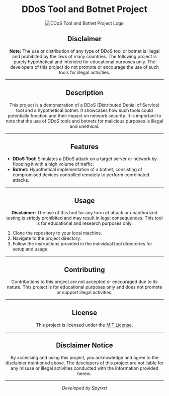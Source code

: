 <h1 align="center">DDoS Tool and Botnet Project</h1>

<p align="center">
  <img src="https://www.google.com/url?sa=i&url=https%3A%2F%2Fdocs.render.com%2Fddos-protection&psig=AOvVaw2Z-yQpVezkLKTW73PIJrcW&ust=1707061690664000&source=images&cd=vfe&opi=89978449&ved=0CBIQjRxqFwoTCMDq59Cnj4QDFQAAAAAdAAAAABAE" alt="DDoS Tool and Botnet Project Logo">
</p>

<h2 align="center">Disclaimer</h2>

<p align="center"><strong>Note:</strong> The use or distribution of any type of DDoS tool or botnet is illegal and prohibited by the laws of many countries. The following project is purely hypothetical and intended for educational purposes only. The developers of this project do not promote or encourage the use of such tools for illegal activities.</p>

---

<h2 align="center">Description</h2>

<p align="center">This project is a demonstration of a DDoS (Distributed Denial of Service) tool and a hypothetical botnet. It showcases how such tools could potentially function and their impact on network security. It is important to note that the use of DDoS tools and botnets for malicious purposes is illegal and unethical.</p>

---

<h2 align="center">Features</h2>

- **DDoS Tool:** Simulates a DDoS attack on a target server or network by flooding it with a high volume of traffic.
- **Botnet:** Hypothetical implementation of a botnet, consisting of compromised devices controlled remotely to perform coordinated attacks.

---

<h2 align="center">Usage</h2>

<p align="center"><strong>Disclaimer:</strong> The use of this tool for any form of attack or unauthorized testing is strictly prohibited and may result in legal consequences. This tool is for educational and research purposes only.</p>

1. Clone the repository to your local machine.
2. Navigate to the project directory.
3. Follow the instructions provided in the individual tool directories for setup and usage.

---

<h2 align="center">Contributing</h2>

<p align="center">Contributions to this project are not accepted or encouraged due to its nature. This project is for educational purposes only and does not promote or support illegal activities.</p>

---

<h2 align="center">License</h2>

<p align="center">This project is licensed under the <a href="LICENSE">MIT License</a>.</p>

---

<h2 align="center">Disclaimer Notice</h2>

<p align="center">By accessing and using this project, you acknowledge and agree to the disclaimer mentioned above. The developers of this project are not liable for any misuse or illegal activities conducted with the information provided herein.</p>

---

<p align="center"><em>Developed by Spyrxrt</em></p>
